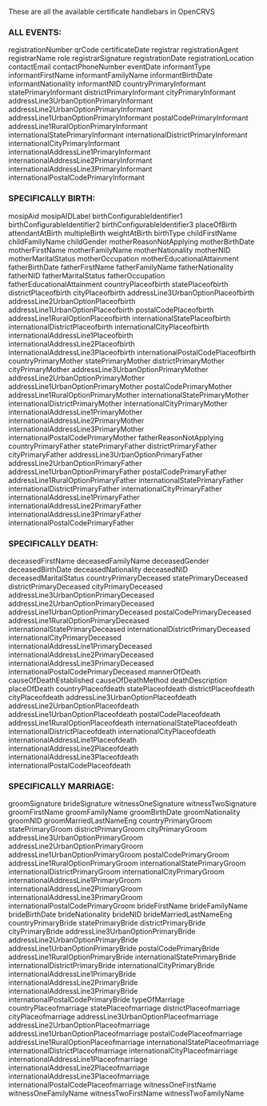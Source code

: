 These are all the available certificate handlebars in OpenCRVS

### ALL EVENTS:
registrationNumber
qrCode
certificateDate
registrar
registrationAgent
registrarName
role
registrarSignature
registrationDate
registrationLocation
contactEmail
contactPhoneNumber
eventDate
informantType
informantFirstName
informantFamilyName
informantBirthDate
informantNationality
informantNID
countryPrimaryInformant
statePrimaryInformant
districtPrimaryInformant
cityPrimaryInformant
addressLine3UrbanOptionPrimaryInformant
addressLine2UrbanOptionPrimaryInformant
addressLine1UrbanOptionPrimaryInformant
postalCodePrimaryInformant
addressLine1RuralOptionPrimaryInformant
internationalStatePrimaryInformant
internationalDistrictPrimaryInformant
internationalCityPrimaryInformant
internationalAddressLine1PrimaryInformant
internationalAddressLine2PrimaryInformant
internationalAddressLine3PrimaryInformant
internationalPostalCodePrimaryInformant

### SPECIFICALLY BIRTH:
mosipAid
mosipAIDLabel
birthConfigurableIdentifier1
birthConfigurableIdentifier2
birthConfigurableIdentifier3
placeOfBirth
attendantAtBirth
multipleBirth
weightAtBirth
birthType
childFirstName
childFamilyName
childGender
motherReasonNotApplying
motherBirthDate
motherFirstName
motherFamilyName
motherNationality
motherNID
motherMaritalStatus
motherOccupation
motherEducationalAttainment
fatherBirthDate
fatherFirstName
fatherFamilyName
fatherNationality
fatherNID
fatherMaritalStatus
fatherOccupation
fatherEducationalAttainment
countryPlaceofbirth
statePlaceofbirth
districtPlaceofbirth
cityPlaceofbirth
addressLine3UrbanOptionPlaceofbirth
addressLine2UrbanOptionPlaceofbirth
addressLine1UrbanOptionPlaceofbirth
postalCodePlaceofbirth
addressLine1RuralOptionPlaceofbirth
internationalStatePlaceofbirth
internationalDistrictPlaceofbirth
internationalCityPlaceofbirth
internationalAddressLine1Placeofbirth
internationalAddressLine2Placeofbirth
internationalAddressLine3Placeofbirth
internationalPostalCodePlaceofbirth
countryPrimaryMother
statePrimaryMother
districtPrimaryMother
cityPrimaryMother
addressLine3UrbanOptionPrimaryMother
addressLine2UrbanOptionPrimaryMother
addressLine1UrbanOptionPrimaryMother
postalCodePrimaryMother
addressLine1RuralOptionPrimaryMother
internationalStatePrimaryMother
internationalDistrictPrimaryMother
internationalCityPrimaryMother
internationalAddressLine1PrimaryMother
internationalAddressLine2PrimaryMother
internationalAddressLine3PrimaryMother
internationalPostalCodePrimaryMother
fatherReasonNotApplying
countryPrimaryFather
statePrimaryFather
districtPrimaryFather
cityPrimaryFather
addressLine3UrbanOptionPrimaryFather
addressLine2UrbanOptionPrimaryFather
addressLine1UrbanOptionPrimaryFather
postalCodePrimaryFather
addressLine1RuralOptionPrimaryFather
internationalStatePrimaryFather
internationalDistrictPrimaryFather
internationalCityPrimaryFather
internationalAddressLine1PrimaryFather
internationalAddressLine2PrimaryFather
internationalAddressLine3PrimaryFather
internationalPostalCodePrimaryFather

### SPECIFICALLY DEATH:
deceasedFirstName
deceasedFamilyName
deceasedGender
deceasedBirthDate
deceasedNationality
deceasedNID
deceasedMaritalStatus
countryPrimaryDeceased
statePrimaryDeceased
districtPrimaryDeceased
cityPrimaryDeceased
addressLine3UrbanOptionPrimaryDeceased
addressLine2UrbanOptionPrimaryDeceased
addressLine1UrbanOptionPrimaryDeceased
postalCodePrimaryDeceased
addressLine1RuralOptionPrimaryDeceased
internationalStatePrimaryDeceased
internationalDistrictPrimaryDeceased
internationalCityPrimaryDeceased
internationalAddressLine1PrimaryDeceased
internationalAddressLine2PrimaryDeceased
internationalAddressLine3PrimaryDeceased
internationalPostalCodePrimaryDeceased
mannerOfDeath
causeOfDeathEstablished
causeOfDeathMethod
deathDescription
placeOfDeath
countryPlaceofdeath
statePlaceofdeath
districtPlaceofdeath
cityPlaceofdeath
addressLine3UrbanOptionPlaceofdeath
addressLine2UrbanOptionPlaceofdeath
addressLine1UrbanOptionPlaceofdeath
postalCodePlaceofdeath
addressLine1RuralOptionPlaceofdeath
internationalStatePlaceofdeath
internationalDistrictPlaceofdeath
internationalCityPlaceofdeath
internationalAddressLine1Placeofdeath
internationalAddressLine2Placeofdeath
internationalAddressLine3Placeofdeath
internationalPostalCodePlaceofdeath

### SPECIFICALLY MARRIAGE:
groomSignature
brideSignature
witnessOneSignature
witnessTwoSignature
groomFirstName
groomFamilyName
groomBirthDate
groomNationality
groomNID
groomMarriedLastNameEng
countryPrimaryGroom
statePrimaryGroom
districtPrimaryGroom
cityPrimaryGroom
addressLine3UrbanOptionPrimaryGroom
addressLine2UrbanOptionPrimaryGroom
addressLine1UrbanOptionPrimaryGroom
postalCodePrimaryGroom
addressLine1RuralOptionPrimaryGroom
internationalStatePrimaryGroom
internationalDistrictPrimaryGroom
internationalCityPrimaryGroom
internationalAddressLine1PrimaryGroom
internationalAddressLine2PrimaryGroom
internationalAddressLine3PrimaryGroom
internationalPostalCodePrimaryGroom
brideFirstName
brideFamilyName
brideBirthDate
brideNationality
brideNID
brideMarriedLastNameEng
countryPrimaryBride
statePrimaryBride
districtPrimaryBride
cityPrimaryBride
addressLine3UrbanOptionPrimaryBride
addressLine2UrbanOptionPrimaryBride
addressLine1UrbanOptionPrimaryBride
postalCodePrimaryBride
addressLine1RuralOptionPrimaryBride
internationalStatePrimaryBride
internationalDistrictPrimaryBride
internationalCityPrimaryBride
internationalAddressLine1PrimaryBride
internationalAddressLine2PrimaryBride
internationalAddressLine3PrimaryBride
internationalPostalCodePrimaryBride
typeOfMarriage
countryPlaceofmarriage
statePlaceofmarriage
districtPlaceofmarriage
cityPlaceofmarriage
addressLine3UrbanOptionPlaceofmarriage
addressLine2UrbanOptionPlaceofmarriage
addressLine1UrbanOptionPlaceofmarriage
postalCodePlaceofmarriage
addressLine1RuralOptionPlaceofmarriage
internationalStatePlaceofmarriage
internationalDistrictPlaceofmarriage
internationalCityPlaceofmarriage
internationalAddressLine1Placeofmarriage
internationalAddressLine2Placeofmarriage
internationalAddressLine3Placeofmarriage
internationalPostalCodePlaceofmarriage
witnessOneFirstName
witnessOneFamilyName
witnessTwoFirstName
witnessTwoFamilyName

